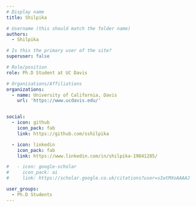 ```yaml
---
# Display name
title: Shilpika

# Username (this should match the folder name)
authors:
  - Shilpika

# Is this the primary user of the site?
superuser: false

# Role/position
role: Ph.D Student at UC Davis

# Organizations/Affiliations
organizations:
  - name: University of California, Davis
    url: 'https://www.ucdavis.edu/'


social:
  - icon: github
    icon_pack: fab
    link: https://github.com/sshilpika

  - icon: linkedin
    icon_pack: fab
    link: https://www.linkedin.com/in/shilpika-19841285/

#   - icon: google-scholar
#     icon_pack: ai
#     link: https://scholar.google.co.uk/citations?user=sIwtMXoAAAAJ

user_groups:
  - Ph.D Students
---
```

